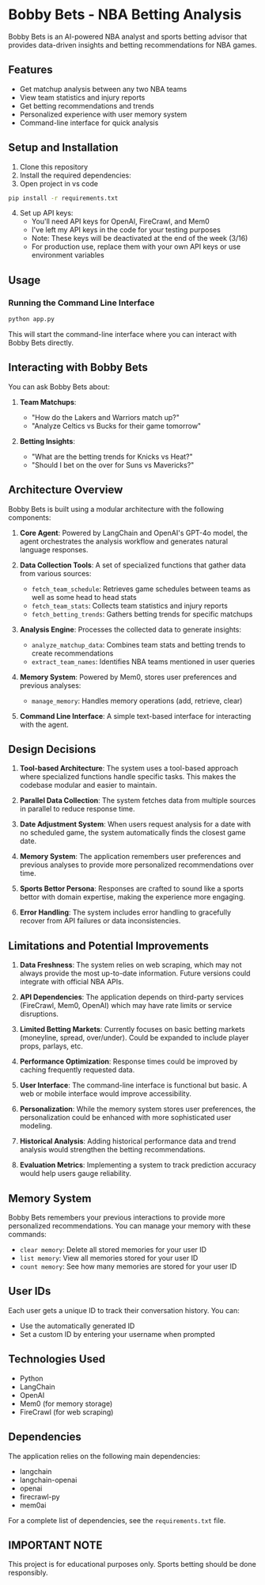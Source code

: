 # Bobby Bets - NBA Betting Analysis

Bobby Bets is an AI-powered NBA analyst and sports betting advisor that provides data-driven insights and betting recommendations for NBA games.

## Features

- Get matchup analysis between any two NBA teams
- View team statistics and injury reports
- Get betting recommendations and trends
- Personalized experience with user memory system
- Command-line interface for quick analysis

## Setup and Installation

1. Clone this repository
2. Install the required dependencies:
3. Open project in vs code

```bash
pip install -r requirements.txt
```

4. Set up API keys:
   - You'll need API keys for OpenAI, FireCrawl, and Mem0
   - I've left my API keys in the code for your testing purposes
   - Note: These keys will be deactivated at the end of the week (3/16)
   - For production use, replace them with your own API keys or use environment variables

## Usage

### Running the Command Line Interface

```bash
python app.py
```

This will start the command-line interface where you can interact with Bobby Bets directly.

## Interacting with Bobby Bets

You can ask Bobby Bets about:

1. **Team Matchups**: 
   - "How do the Lakers and Warriors match up?"
   - "Analyze Celtics vs Bucks for their game tomorrow"

2. **Betting Insights**:
   - "What are the betting trends for Knicks vs Heat?"
   - "Should I bet on the over for Suns vs Mavericks?"

## Architecture Overview

Bobby Bets is built using a modular architecture with the following components:

1. **Core Agent**: Powered by LangChain and OpenAI's GPT-4o model, the agent orchestrates the analysis workflow and generates natural language responses.

2. **Data Collection Tools**: A set of specialized functions that gather data from various sources:
   - `fetch_team_schedule`: Retrieves game schedules between teams as well as some head to head stats
   - `fetch_team_stats`: Collects team statistics and injury reports
   - `fetch_betting_trends`: Gathers betting trends for specific matchups

3. **Analysis Engine**: Processes the collected data to generate insights:
   - `analyze_matchup_data`: Combines team stats and betting trends to create recommendations
   - `extract_team_names`: Identifies NBA teams mentioned in user queries

4. **Memory System**: Powered by Mem0, stores user preferences and previous analyses:
   - `manage_memory`: Handles memory operations (add, retrieve, clear)

5. **Command Line Interface**: A simple text-based interface for interacting with the agent.

## Design Decisions

1. **Tool-based Architecture**: The system uses a tool-based approach where specialized functions handle specific tasks. This makes the codebase modular and easier to maintain.

2. **Parallel Data Collection**: The system fetches data from multiple sources in parallel to reduce response time.

3. **Date Adjustment System**: When users request analysis for a date with no scheduled game, the system automatically finds the closest game date.

4. **Memory System**: The application remembers user preferences and previous analyses to provide more personalized recommendations over time.

5. **Sports Bettor Persona**: Responses are crafted to sound like a sports bettor with domain expertise, making the experience more engaging.

6. **Error Handling**: The system includes error handling to gracefully recover from API failures or data inconsistencies.

## Limitations and Potential Improvements

1. **Data Freshness**: The system relies on web scraping, which may not always provide the most up-to-date information. Future versions could integrate with official NBA APIs.

2. **API Dependencies**: The application depends on third-party services (FireCrawl, Mem0, OpenAI) which may have rate limits or service disruptions.

3. **Limited Betting Markets**: Currently focuses on basic betting markets (moneyline, spread, over/under). Could be expanded to include player props, parlays, etc.

4. **Performance Optimization**: Response times could be improved by caching frequently requested data.

5. **User Interface**: The command-line interface is functional but basic. A web or mobile interface would improve accessibility.

6. **Personalization**: While the memory system stores user preferences, the personalization could be enhanced with more sophisticated user modeling.

7. **Historical Analysis**: Adding historical performance data and trend analysis would strengthen the betting recommendations.

8. **Evaluation Metrics**: Implementing a system to track prediction accuracy would help users gauge reliability.

## Memory System

Bobby Bets remembers your previous interactions to provide more personalized recommendations. You can manage your memory with these commands:

- `clear memory`: Delete all stored memories for your user ID
- `list memory`: View all memories stored for your user ID
- `count memory`: See how many memories are stored for your user ID

## User IDs

Each user gets a unique ID to track their conversation history. You can:
- Use the automatically generated ID
- Set a custom ID by entering your username when prompted

## Technologies Used

- Python
- LangChain
- OpenAI
- Mem0 (for memory storage)
- FireCrawl (for web scraping)

## Dependencies

The application relies on the following main dependencies:
- langchain
- langchain-openai
- openai
- firecrawl-py
- mem0ai

For a complete list of dependencies, see the `requirements.txt` file.

## IMPORTANT NOTE

This project is for educational purposes only. Sports betting should be done responsibly. 
